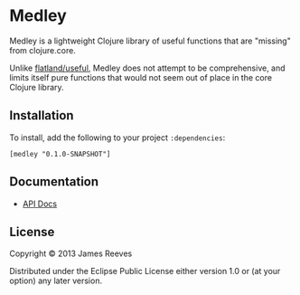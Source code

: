 # Medley

Medley is a lightweight Clojure library of useful functions that are
"missing" from clojure.core.

Unlike [flatland/useful][1], Medley does not attempt to be
comprehensive, and limits itself pure functions that would not seem
out of place in the core Clojure library.

[1]: https://github.com/flatland/useful

## Installation

To install, add the following to your project `:dependencies`:

    [medley "0.1.0-SNAPSHOT"]

## Documentation

* [API Docs](http://medley.github.io/medley/medley.core.html)

## License

Copyright © 2013 James Reeves

Distributed under the Eclipse Public License either version 1.0 or (at
your option) any later version.
